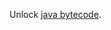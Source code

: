 Unlock [java bytecode](http://cdn.tjctf.org/java-bytecode-2/f9ccd80218906566c5e632f0399b0adbb2b36861d2f395d754f5426ef7d77da0cce70dfaac88c2210d8d58394f6fa5f8b45b35e01f0600967bc9db10c96588d6-JavaBytecode2.class.txt).
